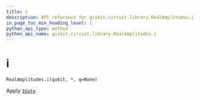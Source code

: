 ```yaml
---
title: i
description: API reference for qiskit.circuit.library.RealAmplitudes.i
in_page_toc_min_heading_level: 1
python_api_type: method
python_api_name: qiskit.circuit.library.RealAmplitudes.i
---
```


# i

<span id="qiskit.circuit.library.RealAmplitudes.i" />

`RealAmplitudes.i(qubit, *, q=None)`

Apply [`IGate`](qiskit.circuit.library.IGate "qiskit.circuit.library.IGate").

